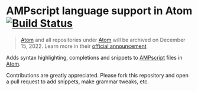 # AMPscript language support in Atom [![Build Status](https://travis-ci.org/diemogebhardt/atom-language-ampscript.svg)](https://travis-ci.org/diemogebhardt/atom-language-ampscript)

> [Atom](https://github.com/atom/atom) and all repositories under [Atom](https://github.com/atom) will be archived on December 15, 2022. Learn more in their [official announcement](https://github.blog/2022-06-08-sunsetting-atom/)

Adds syntax highlighting, completions and snippets to [AMPscript](https://developer.salesforce.com/docs/atlas.en-us.mc-programmatic-content.meta/mc-programmatic-content/index.htm)
files in [Atom](https://github.com/atom/atom).

Contributions are greatly appreciated. Please fork this repository and open a
pull request to add snippets, make grammar tweaks, etc.
